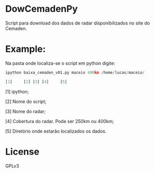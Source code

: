# DowCemadenPy
Script para download dos dados de radar disponibilizados no site do Cemaden.

# Example:

Na pasta onde localiza-se o script em python digite:

``` python
ipython baixa_cemaden_v01.py maceio 400km /home/lucas/maceio/

[1]		[2]	[3]	[4]		[5]
```
[1] ipython;

[2] Nome do script;

[3] Nome do radar;

[4] Cobertura do radar. Pode ser 250km ou 400km;

[5] Diretório onde estarão localizados os dados.

# License
GPLv3
